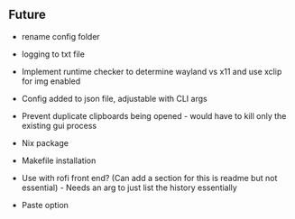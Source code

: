 ## Future 
- rename config folder
- logging to txt file
- Implement runtime checker to determine wayland vs x11 and use xclip for img enabled
- Config added to json file, adjustable with CLI args
- Prevent duplicate clipboards being opened - would have to kill only the existing gui process

- Nix package
- Makefile installation

- Use with rofi front end? (Can add a section for this is readme but not essential) - Needs an arg to just list the history essentially 
- Paste option

